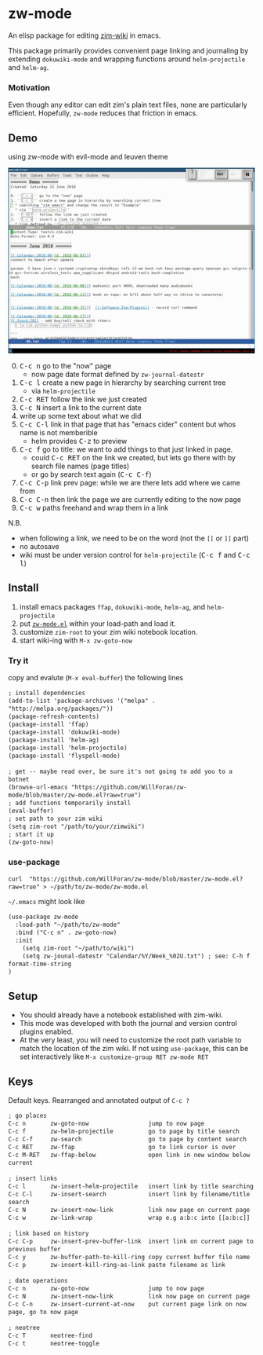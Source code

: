 # zw-mode
An elisp package for editing [zim-wiki](http://zim-wiki.org) in emacs.

This package primarily provides convenient page linking and journaling by extending `dokuwiki-mode` and wrapping functions around `helm-projectile` and `helm-ag`.

### Motivation
Even though any editor can edit zim's plain text files, none are particularly efficient. Hopefully, `zw-mode` reduces that friction in emacs.

## Demo
using zw-mode with evil-mode and leuven theme

![demo gif](demo.gif?raw=true) 

  0. <kbd>C-c n</kbd> go to the "now" page
     * now page date format defined by `zw-journal-datestr`
  1. <kbd>C-c l</kbd> create a new page in hierarchy by searching current tree 
     * via `helm-projectile`
  2. <kbd>C-c RET</kbd> follow the link we just created
  3. <kbd>C-c N</kbd> insert a link to the current date 
  4. write up some text about what we did
  5. <kbd>C-c C-l</kbd> link in that page that has "emacs cider" content but whos name is not memberible
     * helm provides <kbd>C-z</kbd> to preview
  6. <kbd>C-c f</kbd> go to title: we want to add things to that just linked in page.
     * could <kbd>C-c RET</kbd> on the link we created, but lets go there with by search file names (page titles)
     * or go by search text again (<kbd>C-c C-f</kbd>)
  7. <kbd>C-c C-p</kbd> link prev page: while we are there lets add where we came from
  8. <kbd>C-c C-n</kbd> then link the page we are currently editing to the now page
  9. <kbd>C-c w</kbd> paths freehand and wrap them in a link

N.B.
  * when following a link, we need to be on the word (not the `[[` or `]]` part)
  * no autosave
  * wiki must be under version control for `helm-projectile` (<kbd>C-c f</kbd> and <kbd>C-c l</kbd>)

## Install
1. install emacs packages `ffap`, `dokuwiki-mode`, `helm-ag`, and `helm-projectile`
2. put [`zw-mode.el`](zw-mode.el?raw=true) within your load-path and load it.
3. customize `zim-root` to your zim wiki notebook location.
4. start wiki-ing with `M-x zw-goto-now`


### Try it 
copy and evalute (`M-x eval-buffer`) the following lines
```elisp
; install dependencies
(add-to-list 'package-archives '("melpa" . "http://melpa.org/packages/"))
(package-refresh-contents)
(package-install 'ffap)
(package-install 'dokuwiki-mode)
(package-install 'helm-ag)
(package-install 'helm-projectile) 
(package-install 'flyspell-mode) 

; get -- maybe read over, be sure it's not going to add you to a botnet
(browse-url-emacs "https://github.com/WillForan/zw-mode/blob/master/zw-mode.el?raw=true")
; add functions temporarily install
(eval-buffer)
; set path to your zim wiki
(setq zim-root "/path/to/your/zimwiki")
; start it up
(zw-goto-now)
```

### use-package 
```
curl  "https://github.com/WillForan/zw-mode/blob/master/zw-mode.el?raw=true" > ~/path/to/zw-mode/zw-mode.el
```

`~/.emacs` might look like

```elisp
(use-package zw-mode
  :load-path "~/path/to/zw-mode"
  :bind ("C-c n" . zw-goto-now)
  :init 
    (setq zim-root "~/path/to/wiki")
    (setq zw-jounal-datestr "Calendar/%Y/Week_%02U.txt") ; see: C-h f format-time-string
)
```


## Setup

 * You should already have a notebook established with zim-wiki. 
 * This mode was developed with both the journal and version control plugins enabled.
 * At the very least, you will need to customize the root path variable to match the location of the zim wiki. If not using `use-package`, this can be set interactively like `M-x customize-group RET zw-mode RET`

## Keys
Default keys. Rearranged and annotated output of `C-c ?`

```
; go places
C-c n		zw-goto-now                 jump to now page
C-c f		zw-helm-projectile          go to page by title search
C-c C-f		zw-search                   go to page by content search
C-c RET		zw-ffap                     go to link cursor is over
C-c M-RET	zw-ffap-below               open link in new window below current

; insert links
C-c l		zw-insert-helm-projectile   insert link by title searching
C-c C-l		zw-insert-search            insert link by filename/title search
C-c N		zw-insert-now-link          link now page on current page
C-c w		zw-link-wrap                wrap e.g a:b:c into [[a:b:c]]

; link based on history
C-c C-p		zw-insert-prev-buffer-link  insert link on current page to previous buffer
C-c y		zw-buffer-path-to-kill-ring copy current buffer file name
C-c p		zw-insert-kill-ring-as-link paste filename as link

; date operations
C-c n		zw-goto-now                 jump to now page
C-c N		zw-insert-now-link          link now page on current page
C-c C-n		zw-insert-current-at-now    put current page link on now page, go to now page

; neotree
C-c T		neotree-find
C-c t		neotree-toggle
```
